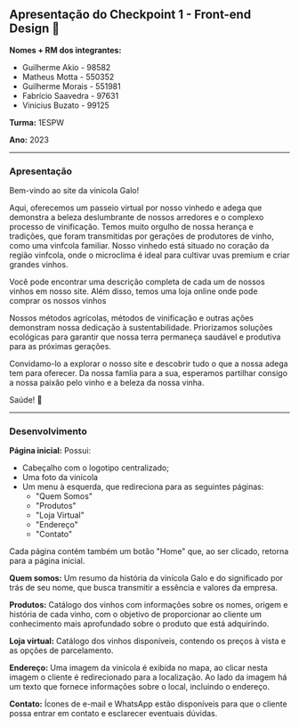## Apresentação do Checkpoint 1 - Front-end Design 🐓

__Nomes + RM dos integrantes:__

- Guilherme Akio - 98582
- Matheus Motta - 550352
- Guilherme Morais - 551981
- Fabrício Saavedra - 97631
- Vinicius Buzato - 99125

__Turma:__ 1ESPW

__Ano:__ 2023
___

### Apresentação

Bem-vindo ao site da vinícola Galo! 

Aqui, oferecemos um passeio virtual por nosso vinhedo e adega que demonstra a beleza
deslumbrante de nossos arredores e o complexo processo de vinificação. Temos muito orgulho de nossa herança e tradições, que foram transmitidas por gerações de produtores de vinho, como uma vinfcola familiar. Nosso vinhedo está situado no coração da região vinfcola, onde o microclima é ideal para cultivar uvas premium e criar grandes vinhos.

Você pode encontrar uma descrição completa de cada um de nossos vinhos em nosso site. Além disso, temos uma loja online onde pode
comprar os nossos vinhos

Nossos métodos agrícolas, métodos de vinificação e outras ações demonstram nossa dedicação à sustentabilidade. Priorizamos soluções
ecológicas para garantir que nossa terra permaneça saudável e produtiva para as próximas gerações.

Convidamo-lo a explorar o nosso site e descobrir tudo o que a nossa adega tem para oferecer. Da nossa famlia para a sua, esperamos partilhar
consigo a nossa paixão pelo vinho e a beleza da nossa vinha. 

Saúde! 🍷
___

### Desenvolvimento

__Página inicial:__ Possui: 

- Cabeçalho com o logotipo centralizado; 
- Uma foto da vinícola
- Um menu à esquerda, que redireciona para as seguintes páginas:
  - "Quem Somos"
  - "Produtos"
  - "Loja Virtual"
  - "Endereço"
  - "Contato"
 
Cada página contém também um botão "Home" que, ao ser clicado, retorna para a página inicial.

__Quem somos:__ Um resumo da história da vinícola Galo e do significado por trás de seu nome, que busca transmitir a essência e valores da empresa.

__Produtos:__ Catálogo dos vinhos com informações sobre os nomes, origem e história de cada vinho, com o objetivo de proporcionar ao cliente um conhecimento mais aprofundado sobre o produto que está adquirindo.

__Loja virtual:__ Catálogo dos vinhos disponíveis, contendo os preços à vista e as opções de parcelamento.

__Endereço:__ Uma imagem da vinícola é exibida no mapa, ao clicar nesta imagem o cliente é redirecionado para a localização. Ao lado da imagem há um texto que fornece informações sobre o local, incluindo o endereço.

__Contato:__ Ícones de e-mail e WhatsApp estão disponíveis para que o cliente possa entrar em contato e esclarecer eventuais dúvidas.

